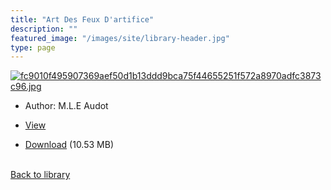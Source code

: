 ```yaml
---
title: "Art Des Feux D'artifice"
description: ""
featured_image: "/images/site/library-header.jpg"
type: page
---
```


<a href="https://drive.google.com/file/d/1o9VIXqoJe0qNmP2KwJNvzh3JHHt3u8Iv/view" target="_blank">![fc9010f495907369aef50d1b13ddd9bca75f44655251f572a8970adfc3873c96.jpg](/images/library/fc9010f495907369aef50d1b13ddd9bca75f44655251f572a8970adfc3873c96.jpg)</a>
* Author: M.L.E Audot
* <a href="https://drive.google.com/file/d/1o9VIXqoJe0qNmP2KwJNvzh3JHHt3u8Iv/view" target="_blank">View</a>

* [Download](https://drive.google.com/uc?export=download&id=1o9VIXqoJe0qNmP2KwJNvzh3JHHt3u8Iv) (10.53 MB)

<br />[Back to library](/library/)
